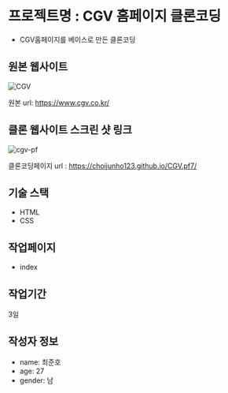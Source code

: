# 프로젝트명 : CGV 홈페이지 클론코딩
- CGV홈페이지를 베이스로 만든 클론코딩

## 원본 웹사이트
![CGV](https://github.com/choijunho123/CGV.pf7/assets/142555230/245b93f7-4527-44ba-9286-348bfb1bea5c)

원본 url: https://www.cgv.co.kr/

## 클론 웹사이트 스크린 샷 링크
![cgv-pf](https://github.com/choijunho123/CGV.pf7/assets/142555230/add141ba-d2f2-4d9e-9157-dcd39fc7aee3)

클론코딩페이지 url : https://choijunho123.github.io/CGV.pf7/



## 기술 스택
- HTML
- CSS

## 작업페이지
- index

## 작업기간
3일

## 작성자 정보
- name: 최준호
- age: 27
- gender: 남
